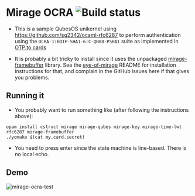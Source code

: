 # Mirage OCRA ![Build status](https://travis-ci.org/cfcs/mirage-ocra-demo.svg?branch=master)

- This is a sample QubesOS unikernel using
  https://github.com/sg2342/ocaml-rfc6287 to
  perform authentication using the `OCRA-1:HOTP-SHA1-6:C-QN08-PSHA1`
  suite as implemented in [OTP.to cards](https://otp.to/)

- It is probably a bit tricky to install since it uses the unpackaged
  [mirage-framebuffer](https://github.com/cfcs/mirage-framebuffer) library.
  See the [eye-of-mirage](https://github.com/cfcs/eye-of-mirage) README for
  installation instructions for that, and complain in the GitHub issues here
  if that gives you problems.

## Running it

- You probably want to run something like (after following the instructions above):
```shell
opam install cstruct mirage mirage-qubes mirage-key mirage-time-lwt rfc6287 mirage-framebuffer
./yomake $(cat my.card.secret)
```

- You need to press enter since the state machine is line-based. There is no local echo.

## Demo
![mirage-ocra-test](https://user-images.githubusercontent.com/9653993/37250559-570080dc-2500-11e8-833e-24d0398c742e.png)
